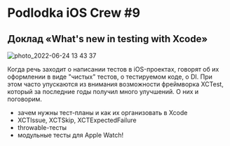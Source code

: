 # Podlodka iOS Crew #9

## Доклад «What's new in testing with Xcode»

![photo_2022-06-24 13 43 37](https://user-images.githubusercontent.com/1902763/175519272-7f715d2f-56f5-4288-9a65-32aa57fe14ea.jpeg)

Когда речь заходит о написании тестов в iOS-проектах, говорят об их оформлении в виде "чистых" тестов, о тестируемом коде, о DI. При этом часто упускаются из внимания возможности фреймворка XCTest, который за последние годы получил  много улучшений. О них и поговорим. 

- зачем нужны тест-планы и как их организовать в Xcode
- XCTIssue, XCTSkip, XCTExpectedFailure
- throwable-тесты 
- модульные тесты для Apple Watch!
